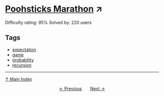 # [Poohsticks Marathon](https://projecteuler.net/problem=589) ↗️

Difficulty rating: 95%
Solved by: 220 users
## Tags

- [expectation](../tags/expectation.md)
- [game](../tags/game.md)
- [probability](../tags/probability.md)
- [recursion](../tags/recursion.md)



---

[↑ Main Index](../README.md)


<div align=center><a href='588.md'>← Previous</a> &nbsp;&nbsp; &nbsp;&nbsp;  <a href='590.md'>Next →</a></div>
